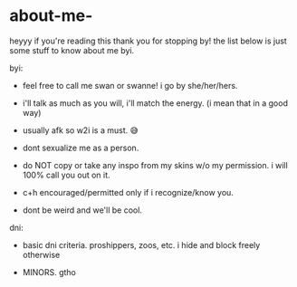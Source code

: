 # about-me-

heyyy if you're reading this thank you for stopping by! the list below is just some stuff to know about me byi.

byi:

- feel free to call me swan or swanne! i go by she/her/hers. 

- i'll talk as much as you will, i'll match the energy. (i mean that in a good way)

- usually afk so w2i is a must. 😅

- dont sexualize me as a person.

- do NOT copy or take any inspo from my skins w/o my permission. i will 100% call you out on it. 

- c+h encouraged/permitted only if i recognize/know you. 

- dont be weird and we'll be cool.

dni:
  
- basic dni criteria. proshippers, zoos, etc. i hide and block freely otherwise
 
- MINORS. gtho 
